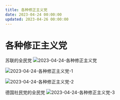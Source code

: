 ```yaml
---
title: 各种修正主义党
date: 2023-04-24 00:00:00
updated: 2023-04-26 00:00:00
---
```


# 各种修正主义党

苏联的全民党
![2023-04-24-各种修正主义党](assets/2023-04-24-各种修正主义党.jpeg)

![2023-04-24-各种修正主义党-1](assets/2023-04-24-各种修正主义党-1.jpeg)

![2023-04-24-各种修正主义党-2](assets/2023-04-24-各种修正主义党-2.jpeg)

德国社民党的全民党
![2023-04-24-各种修正主义党-3](assets/2023-04-24-各种修正主义党-3.jpeg)

